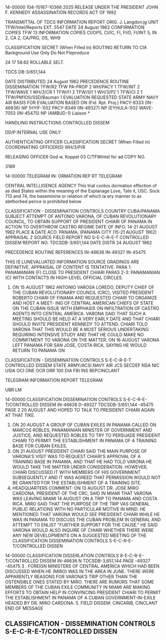 14-00000
104-10167-10366
2025 RELEASE UNDER THE PRESIDENT JOHN F. KENNEDY ASSASSINATION RECORDS ACT OF 1992

TRANSMITTAL
OF
TDCS INFORMATION REPORT
ORIG. J. Langdon:jg
UNIT TFW/Intel/Reports
EXT. 5547
DATE 24 August 1962
CONFIRMATION COPIES
TFW 13
INFORMATION COPIES
CI/OPS, CI/IC, FI, FI/D, FI/INT 5, IN 2, CA 2, CA/PRG, OS, WH9

CLASSIFICATION
SECRET
(When Filled In)
ROUTING
RETURN TO CIA
Background Use Only
Do Not Fleproduce

24 17 58.62
ROLLABLE SELT.

TDCS DB-3/651,144

DATE DISTRIBUTED
24 August 1962
PRECEDENCE
ROUTINE
DISSEMINATION
TFW/R2 TFW PA-PROP 2 WH/PACY 1
TFW/INT 2 TFW/WAVE 1 WH/3/CR 1
TFW/FI 2 TFW/SI1 1 WH/3/P2 1
TFW/CI 2 1
TFW/PM1OS/SSD/Bauman 1
EVALUATION
REQUESTED
STATE ARMY NAVY AIR
BASIS FOR EVALUATION
BASED ON (Fid. Rpt. Proj.)
PACY-8333 (IN-46636)
NP (HYIF-1)02
PACY-8349 (IN-49327)
NP (EYHULA-1)02
WAVE-7053 (IN-45475)
NP (AMBUD-1)
Liaison *

HANDLING INSTRUCTIONS
CONTROLLED DISSEM

DD/P INTERNAL USE ONLY

AUTHENTICATING OFFICER
CLASSIFICATION
SECRET
(When Filled in)
COORDINATING OFFICER(S)
WH/3/P/R

RELEASING OFFICER
God w. Koppel 03
C/TFWIntel for ad
COPY NO.

318R

14-00000
TELEGRAM IN: ORMATION REP RT TELEGRAM

CENTRAL INTELLIGENCE AGENCY
This trial contos dormation effection of as died States within the meaning of the Esplanage Love, Tate it, USC. Sock
713 and 74, the baseminine or relation of which la ery manner to as stethorbed perice is prohibited below

CLASSIFICATION - DISSEMINATION CONTROLS
COUNTRY CUBA/PANAMA
SUBJECT
ATTEMPT OF ANTONIO VARONA, OF
CUBAN REVOLUTIONARY COUNCIL, TO
OBTAIN SUPPORT OF PRESIDENT
CHIARI OF PANAMA IN ACTION TO
OVERTHROW CASTRO REGIME
DATE OF
INFO. 14-21 AUGUST 1962
PLACE &
DATE ACO. PANAMA, (PANAMA CITY (15-21 AUGUST 1962)
APPRAISAL 2
SOURCE FIELD REPORT NO
S-E-C-R-E-T
CONTROLLED DISSEM
REPORT NO. TDCSDB-3/651,144
DATE DISTR 24 AUGUST 1962

PRECEDENCE ROUTINE
REFERENCES
IN-46636
IN-49327
IN-45475

THIS IS LUNEVALUATED INFORMATION SOURCE GRADINGS ARE DEFINITIVE, APPRAISAL OF CONTENT IS TENTATIVE.
PARA 1: PANAMANIAN (F) CLOSE TO PRESIDENT CHIARI PARAS 2-3:
PANAMANIAN (C) WITH CONTACTS IN HIGH-LEVEL OFFICIAL CIRCLES.

1. ON 15 AUGUST 1962 ANTONIO VAROSA LOREDO, DEPUTY CHIEF OF
THE CUBAN REVOLUTIONARY COUNCIL (CRC), VISITED PRESIDENT ROBERTO
CHIARI OF FINAMA AND REQUESTED CHIARI TO ORGANIZE AND HOST A MEET-
ING OF CENTRAL AMERICAN CHIEFS OF STATE ON THE CUBAN ISSUE WITH
EMPHASIS ON INFILTRATION OF CASTRO AGENTS INTO CENTRAL AMERICA.
VARONA SAID THAT SUCH A MEETING SHOULD BE HELD AT A VERY EARLY
DATE AND THAT CHIARI SHOULD INVITE PRESIDENT KENNEDY TO ATTEND.
CHIARI TOLD VARONA THAT THIS WOULD BE A MOST SERIOUS UNDERTAKING
REQUIRING INTENSIVE STUDY AND THAT HE COULD MAKE NO COMMITMENT
TO VARONA ON THE MATTER. ON 16 AUGUST VARONA LEFT PANAMA FOR
SAN JOSE, COSTA RICA, SAYING HE WOULD RETURN TO PANAMA ON

CLASSIFICATION - DISSEMINATION CONTROLS
S-E-C-R-E-T
CONTROLLED DISSEM
STATE ARMY/ACSI NAVY AIR JCS SECDEF NSA NIC USIA OCI ONE OCR ORR 100 DIA FBI
INS REPCINCLANT

TELEGRAM INFORMATION REPORT TELEGRAM

UBR
LM

14-00000
CLASSIFICATION DISSEMINATION CONTROLS
S-E-C-R-E-T/CONTROLLED DISSEM
IN-46638
D-49327
TDCSDB-3/651,144 -45475
PAGE 2
20 AUGUST AND HOPED TO TALK TO PRESIDENT CHIARI AGAIN AT THAT
TIKE.

2. ON 20 AUGUST A GROUP OF CUBAN EXILES IN PANAMA CALLED ON
MARCOS ROBLES, PANAMANIAN MINISTER OF GOVERNMENT AND JUSTICE, AND
REQUESTED ROBLES TO TRY TO PERSUADE PRESIDENT CHIARI TO PERMIT THE
ESTABLISHMENT IN PANAMA OF A TRAINING BASE FOR CUBAN EXILES.
3. ON 21 AUGUST PRESIDENT CHIARI SAID THE MAIN PURPOSE OF
VARONA'S VISIT WAS TO REQUEST CHIARI'S APPROVAL OF A TRAINING
BASE IN PANAMA, AND THAT HE HAD TOLD VARONA HE WOULD TAKE THE
MATTER UNDER CONSIDERATION. HOWEVER, CHIARI DISCUSSED IT WITH
MEMBERS OF HIS GOVERNMENT SUBSEQUENTLY AND IT WAS AGREED THAT
PERMISSION WOULD NOT BE GRANTED FOR THE ESTABLISHMENT OF A
TRAINING SITE.
4. HEADQUARTERS COMMENT: ON 13 AUGUST DR. JOSE MIRO CARDONA,
PRESIDENT OF THE CRC, SAID IN MIAMI THAT VARONA WAS LEAVING MIAMI
14 AUGUST ON A TRIP TO PANAMA AND COSTA RICA. MIRO SAID THAT THE
PURPOSE OF THE TRIP VAS GENERAL PUBLIC RELATIONS WITH NO
PARTICULAR MOTIVE IN MIND. HE MENTIONED THAT VARONA WOULD SEE
PRESIDENT CHIARI WHILE HE WAS IN PANAMA TO DISCUSS THE CUBAN
PROBLEM IN GENERAL AND ATTEMPT TO ENLIST "FURTHER SUPPORT FOR
THE CAUSE." HE SAID VARONA WOULD ALSO INQUIRE OF CHIARI WHETHER
THERE WERE ANY NEW DEVELOPMENTS ON A SUGGESTED MEETING OF THE
CLASSIFICATION DISSEMINATION CONTROLS
S-E-C-R-E-T/CONTROLLED DISSEN

14-00000
CLASSIFICATION DISSERLATION CONTROLS
8-E-C-R-E-T/CONTROLLED DISSEM
IN-46636
N
TDCSDB-3,651,144 PAGE
-49327
-45475
3
.
FOREIGN MINISTERS OF CENTRAL AMERICA WHICH HAD BEEN DISCUSSED
WHEN HE (MIRO) WAS IN THE AREA IN JUNE. THERE WERE APPARENTLY
REASONS FOR VARONA'S TRIP OTHER THAN THE OSTENSIBLE ONES STATED
BY MIRO. THERE ARE RUMORS THAT SOME MEMBERS OF THE CUBAN EXILE
COMMUNITY IN MIAMI ARE MAKING EFFORTS TO OBTAIN HELP IN
CONVINCING PRESIDENT CHIARI TO PERMIT THE ESTABLISHMENT IN
PANAMA OF A CUBAN GOVERNMENT-IN-EXILE HEADED BY DR. MIRO CARDONA.
5. FIELD DISSEM: CINCARIB, CINCLANT
END OF MESSAGE

CLASSIFICATION - DISSEMINATION CONTROLS
S-E-C-R-E-T/CONTROLLED DISSEN
-

